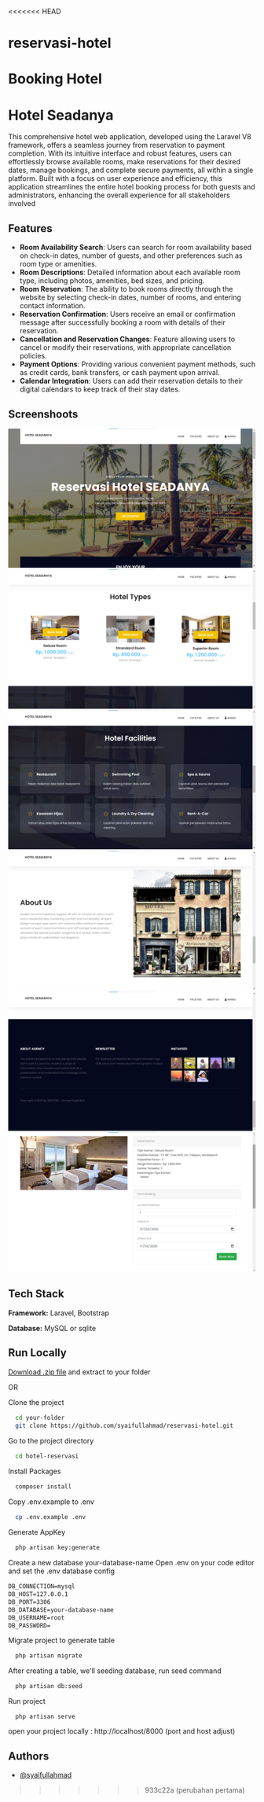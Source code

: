 <<<<<<< HEAD
# reservasi-hotel
Booking Hotel
=======

# Hotel Seadanya

This comprehensive hotel web application, developed using the Laravel V8 framework, offers a seamless journey from reservation to payment completion. With its intuitive interface and robust features, users can effortlessly browse available rooms, make reservations for their desired dates, manage bookings, and complete secure payments, all within a single platform. Built with a focus on user experience and efficiency, this application streamlines the entire hotel booking process for both guests and administrators, enhancing the overall experience for all stakeholders involved



## Features

- **Room Availability Search**: Users can search for room availability based on check-in dates, number of guests, and other preferences such as room type or amenities.
- **Room Descriptions**: Detailed information about each available room type, including photos, amenities, bed sizes, and pricing.
- **Room Reservation**: The ability to book rooms directly through the website by selecting check-in dates, number of rooms, and entering contact information.
- **Reservation Confirmation**: Users receive an email or confirmation message after successfully booking a room with details of their reservation.
- **Cancellation and Reservation Changes**: Feature allowing users to cancel or modify their reservations, with appropriate cancellation policies.
- **Payment Options**: Providing various convenient payment methods, such as credit cards, bank transfers, or cash payment upon arrival.
- **Calendar Integration**: Users can add their reservation details to their digital calendars to keep track of their stay dates.

## Screenshoots

![image](https://raw.githubusercontent.com/syaifullahmad/reservasi-hotel/e88a6cdfaa2423ff13c3c9151ee6ea49505eadf6/public/images/1.png)
![image](https://raw.githubusercontent.com/syaifullahmad/reservasi-hotel/e88a6cdfaa2423ff13c3c9151ee6ea49505eadf6/public/images/2.png)
![image](https://raw.githubusercontent.com/syaifullahmad/reservasi-hotel/e88a6cdfaa2423ff13c3c9151ee6ea49505eadf6/public/images/3.png)
![image](https://raw.githubusercontent.com/syaifullahmad/reservasi-hotel/e88a6cdfaa2423ff13c3c9151ee6ea49505eadf6/public/images/4.png)
![image](https://raw.githubusercontent.com/syaifullahmad/reservasi-hotel/e88a6cdfaa2423ff13c3c9151ee6ea49505eadf6/public/images/5.png)
![image](https://raw.githubusercontent.com/syaifullahmad/reservasi-hotel/e88a6cdfaa2423ff13c3c9151ee6ea49505eadf6/public/images/6.png)


## Tech Stack

**Framework:** Laravel, Bootstrap

**Database:** MySQL or sqlite


## Run Locally


[Download .zip file](https://github.com/syaifullahmad/reservasi-hotel/archive/refs/heads/main.zip) and extract to your folder

OR

Clone the project


```bash
  cd your-folder
  git clone https://github.com/syaifullahmad/reservasi-hotel.git
```

Go to the project directory

```bash
  cd hotel-reservasi
```

Install Packages

```bash
  composer install
```
Copy .env.example to .env

```bash
  cp .env.example .env
```
Generate AppKey

```bash
  php artisan key:generate
```

Create a new database your-database-name
Open .env on your code editor and set the .env database config

```
DB_CONNECTION=mysql
DB_HOST=127.0.0.1
DB_PORT=3306
DB_DATABASE=your-database-name
DB_USERNAME=root
DB_PASSWORD=
```

Migrate project to generate table

```bash
  php artisan migrate
```
After creating a table, we'll seeding database, run seed command

```bash
  php artisan db:seed
```
Run project

```bash
  php artisan serve
```

open your project locally : http://localhost/8000 (port and host adjust)


## Authors

- [@syaifullahmad](https://www.github.com/syaifullahmad)


>>>>>>> 933c22a (perubahan pertama)
